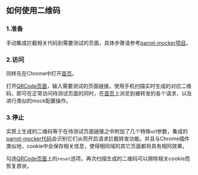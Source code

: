 ## 如何使用二维码

### 1.准备

手动集成拦截相关代码到需要测试的页面，具体步骤请参考[parrot-mocker项目][parrot-mocker]。

### 2.访问

同样先在Chrome中打开[首页][page-index]。

打开[QRCode页面][page-qrcode]，输入需要测试的页面链接。使用手机扫描实时生成的对应二维码，即可在正常访问待测试页面的同时，在[首页][page-index]上浏览到被转发的各个请求，以及进行类似的mock配置操作。

### 3.停止

实质上生成的二维码等于在待测试页面链接之中附加了几个特殊url参数，集成的[parrot-mocker代码][parrot-mocker]会识别它们从而开启请求拦截转发功能。并且与Chrome插件类似地，cookie中会保存相关信息，使得相同域的其它页面都将具有相同效果。

勾选[QRCode页面][page-qrcode]上的`reset`选项，再次扫描生成的二维码可以擦除相关cookie而恢复原状。

[parrot-mocker]: https://github.com/chinesedfan/parrot-mocker
[page-index]: https://parrotmocker.leanapp.cn
[page-qrcode]: https://parrotmocker.leanapp.cn/html/qrcode.html
